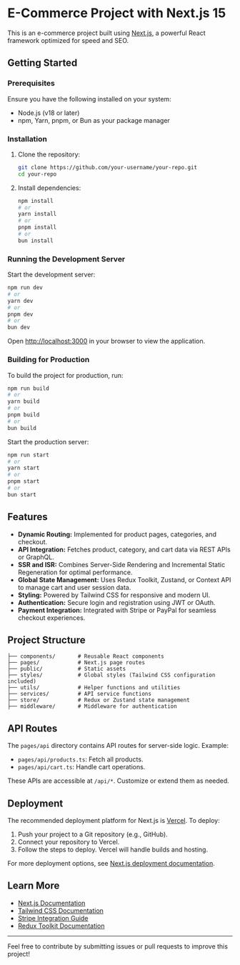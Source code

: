 # E-Commerce Project with Next.js 15

This is an e-commerce project built using [Next.js](https://nextjs.org), a powerful React framework optimized for speed and SEO.

## Getting Started

### Prerequisites

Ensure you have the following installed on your system:

- Node.js (v18 or later)
- npm, Yarn, pnpm, or Bun as your package manager

### Installation

1. Clone the repository:
   ```bash
   git clone https://github.com/your-username/your-repo.git
   cd your-repo
   ```
2. Install dependencies:
   ```bash
   npm install
   # or
   yarn install
   # or
   pnpm install
   # or
   bun install
   ```

### Running the Development Server

Start the development server:

```bash
npm run dev
# or
yarn dev
# or
pnpm dev
# or
bun dev
```

Open [http://localhost:3000](http://localhost:3000) in your browser to view the application.

### Building for Production

To build the project for production, run:

```bash
npm run build
# or
yarn build
# or
pnpm build
# or
bun build
```

Start the production server:

```bash
npm run start
# or
yarn start
# or
pnpm start
# or
bun start
```

## Features

- **Dynamic Routing:** Implemented for product pages, categories, and checkout.
- **API Integration:** Fetches product, category, and cart data via REST APIs or GraphQL.
- **SSR and ISR:** Combines Server-Side Rendering and Incremental Static Regeneration for optimal performance.
- **Global State Management:** Uses Redux Toolkit, Zustand, or Context API to manage cart and user session data.
- **Styling:** Powered by Tailwind CSS for responsive and modern UI.
- **Authentication:** Secure login and registration using JWT or OAuth.
- **Payment Integration:** Integrated with Stripe or PayPal for seamless checkout experiences.

## Project Structure

```
├── components/       # Reusable React components
├── pages/            # Next.js page routes
├── public/           # Static assets
├── styles/           # Global styles (Tailwind CSS configuration included)
├── utils/            # Helper functions and utilities
├── services/         # API service functions
├── store/            # Redux or Zustand state management
├── middleware/       # Middleware for authentication
```

## API Routes

The `pages/api` directory contains API routes for server-side logic. Example:

- `pages/api/products.ts`: Fetch all products.
- `pages/api/cart.ts`: Handle cart operations.

These APIs are accessible at `/api/*`. Customize or extend them as needed.

## Deployment

The recommended deployment platform for Next.js is [Vercel](https://vercel.com). To deploy:

1. Push your project to a Git repository (e.g., GitHub).
2. Connect your repository to Vercel.
3. Follow the steps to deploy. Vercel will handle builds and hosting.

For more deployment options, see [Next.js deployment documentation](https://nextjs.org/docs/pages/building-your-application/deploying).

## Learn More

- [Next.js Documentation](https://nextjs.org/docs)
- [Tailwind CSS Documentation](https://tailwindcss.com/docs)
- [Stripe Integration Guide](https://stripe.com/docs)
- [Redux Toolkit Documentation](https://redux-toolkit.js.org/introduction/getting-started)

---

Feel free to contribute by submitting issues or pull requests to improve this project!

